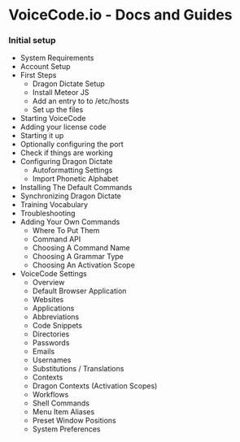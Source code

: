 # VoiceCode.io - Docs and Guides

### Initial setup

- System Requirements
- Account Setup
- First Steps
  -  Dragon Dictate Setup
  -  Install Meteor JS
  -  Add an entry to to /etc/hosts
  -  Set up the files
-  Starting VoiceCode
  - Adding your license code
  - Starting it up
  - Optionally configuring the port
  - Check if things are working
- Configuring Dragon Dictate
  - Autoformatting Settings
  - Import Phonetic Alphabet
- Installing The Default Commands
- Synchronizing Dragon Dictate
- Training Vocabulary
- Troubleshooting
- Adding Your Own Commands
  - Where To Put Them
  - Command API
  - Choosing A Command Name
  - Choosing A Grammar Type
  - Choosing An Activation Scope
- VoiceCode Settings
  - Overview
  - Default Browser Application
  - Websites
  - Applications
  - Abbreviations
  - Code Snippets
  - Directories
  - Passwords
  - Emails
  - Usernames
  - Substitutions / Translations
  - Contexts
  - Dragon Contexts (Activation Scopes)
  - Workflows
  - Shell Commands
  - Menu Item Aliases
  - Preset Window Positions
  - System Preferences
